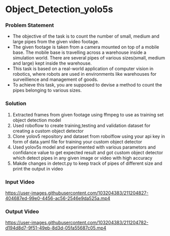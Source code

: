 # Object_Detection_yolo5s

### Problem Statement 

* The objective of the task is to count the number of small, medium and large pipes from the given video footage.
* The given footage is taken from a camera mounted on top of a mobile base. The mobile base is travelling across a warehouse inside a simulation world. There are several pipes of various sizes(small, medium and large) kept inside the warehouse.
* This task is based on a real-world application of computer vision in robotics, where robots are used in environments like warehouses for surveillience and management of goods.
* To achieve this task, you are supposed to devise a method to count the pipes belonging to various sizes.

### Solution
1. Extracted frames from given footage using ffmpeg to use as training set object detection model
2. Used roboflow to create training,testing and validation dataset for creating a custom object detector
3. Clone yolov5 repository and dataset from robolflow using your api key in form of data.yaml file for training your custom object detector
4. Used yolov5s model and experimented with various parametors and confidance value to get expected result and got custom object detector which detect pipes in any given image or video with high accuracy
5. Makde changes in detect.py to keep track of pipes of different size and print the output in video

### Input Video

https://user-images.githubusercontent.com/103204383/211204827-404687ed-99e0-4456-ac56-2546e9da525a.mp4


### Output Video

https://user-images.githubusercontent.com/103204383/211204782-d194d8d7-9f51-49eb-8d3d-05fa55687c05.mp4




